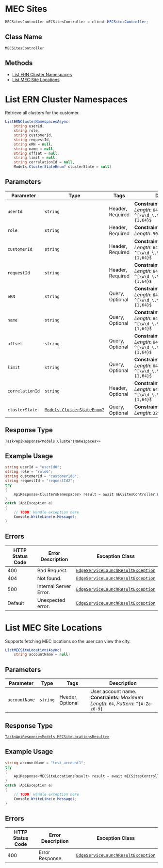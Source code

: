 # MEC Sites

```csharp
MECSitesController mECSitesController = client.MECSitesController;
```

## Class Name

`MECSitesController`

## Methods

* [List ERN Cluster Namespaces](../../doc/controllers/mec-sites.md#list-ern-cluster-namespaces)
* [List MEC Site Locations](../../doc/controllers/mec-sites.md#list-mec-site-locations)


# List ERN Cluster Namespaces

Retrieve all clusters for the customer.

```csharp
ListERNClusterNamespacesAsync(
    string userId,
    string role,
    string customerId,
    string requestId,
    string eRN = null,
    string name = null,
    string offset = null,
    string limit = null,
    string correlationId = null,
    Models.ClusterStateEnum? clusterState = null)
```

## Parameters

| Parameter | Type | Tags | Description |
|  --- | --- | --- | --- |
| `userId` | `string` | Header, Required | **Constraints**: *Maximum Length*: `64`, *Pattern*: `^[\w\d_\.\#\$\%\|^\&\*\@\!\-]{1,64}$` |
| `role` | `string` | Header, Required | **Constraints**: *Maximum Length*: `500` |
| `customerId` | `string` | Header, Required | **Constraints**: *Maximum Length*: `64`, *Pattern*: `^[\w\d_\.\#\$\%\|^\&\*\@\!\-]{1,64}$` |
| `requestId` | `string` | Header, Required | **Constraints**: *Maximum Length*: `64`, *Pattern*: `^[\w\d_\.\#\$\%\|^\&\*\@\!\-]{1,64}$` |
| `eRN` | `string` | Query, Optional | **Constraints**: *Maximum Length*: `64`, *Pattern*: `^[\w\d_\.\#\$\%\|^\&\*\@\!\-]{1,64}$` |
| `name` | `string` | Query, Optional | **Constraints**: *Maximum Length*: `64`, *Pattern*: `^[\w\d_\.\#\$\%\|^\&\*\@\!\-]{1,64}$` |
| `offset` | `string` | Query, Optional | **Constraints**: *Maximum Length*: `64`, *Pattern*: `^[\w\d_\.\#\$\%\|^\&\*\@\!\-]{1,64}$` |
| `limit` | `string` | Query, Optional | **Constraints**: *Maximum Length*: `64`, *Pattern*: `^[\w\d_\.\#\$\%\|^\&\*\@\!\-]{1,64}$` |
| `correlationId` | `string` | Header, Optional | **Constraints**: *Maximum Length*: `64`, *Pattern*: `^[\w\d_\.\#\$\%\|^\&\*\@\!\-]{1,64}$` |
| `clusterState` | [`Models.ClusterStateEnum?`](../../doc/models/cluster-state-enum.md) | Query, Optional | **Constraints**: *Maximum Length*: `32` |

## Response Type

[`Task<ApiResponse<Models.ClustersNamespaces>>`](../../doc/models/clusters-namespaces.md)

## Example Usage

```csharp
string userId = "userId0";
string role = "role6";
string customerId = "customerId6";
string requestId = "requestId2";
try
{
    ApiResponse<ClustersNamespaces> result = await mECSitesController.ListERNClusterNamespacesAsync(userId, role, customerId, requestId, null, null, null, null, null, null);
}
catch (ApiException e)
{
    // TODO: Handle exception here
    Console.WriteLine(e.Message);
}
```

## Errors

| HTTP Status Code | Error Description | Exception Class |
|  --- | --- | --- |
| 400 | Bad Request. | [`EdgeServiceLaunchResultException`](../../doc/models/edge-service-launch-result-exception.md) |
| 404 | Not found. | [`EdgeServiceLaunchResultException`](../../doc/models/edge-service-launch-result-exception.md) |
| 500 | Internal Server Error. | [`EdgeServiceLaunchResultException`](../../doc/models/edge-service-launch-result-exception.md) |
| Default | Unexpected error. | [`EdgeServiceLaunchResultException`](../../doc/models/edge-service-launch-result-exception.md) |


# List MEC Site Locations

Supports fetching MEC locations so the user can view the city.

```csharp
ListMECSiteLocationsAsync(
    string accountName = null)
```

## Parameters

| Parameter | Type | Tags | Description |
|  --- | --- | --- | --- |
| `accountName` | `string` | Header, Optional | User account name.<br>**Constraints**: *Maximum Length*: `64`, *Pattern*: `^[A-Za-z0-9]` |

## Response Type

[`Task<ApiResponse<Models.MECSiteLocationsResult>>`](../../doc/models/mec-site-locations-result.md)

## Example Usage

```csharp
string accountName = "test_account1";
try
{
    ApiResponse<MECSiteLocationsResult> result = await mECSitesController.ListMECSiteLocationsAsync(accountName);
}
catch (ApiException e)
{
    // TODO: Handle exception here
    Console.WriteLine(e.Message);
}
```

## Errors

| HTTP Status Code | Error Description | Exception Class |
|  --- | --- | --- |
| 400 | Error Response. | [`EdgeServiceLaunchResultException`](../../doc/models/edge-service-launch-result-exception.md) |

